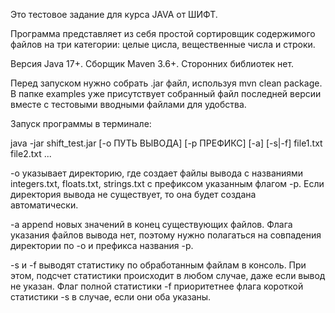 Это тестовое задание для курса JAVA от ШИФТ.

Программа представляет из себя простой сортировщик содержимого файлов на три категории: целые цисла, вещественные числа и строки.

Версия Java 17+. Сборщик Maven 3.6+. Сторонних библиотек нет.

Перед запуском нужно собрать .jar файл, используя mvn clean package. В папке examples уже присутствует собранный файл последней версии вместе с тестовыми вводными файлами для удобства.

Запуск программы в терминале:

java -jar shift_test.jar [-o ПУТЬ ВЫВОДА] [-p ПРЕФИКС] [-a] [-s|-f] file1.txt file2.txt ...

-о указывает директорию, где создает файлы вывода с названиями integers.txt, floats.txt, strings.txt с префиксом указанным флагом -p. Если директория вывода не существует, то она будет создана автоматически.

-a append новых значений в конец существующих файлов. Флага указания файлов вывода нет, поэтому нужно полагаться на совпадения директории по -o и префикса названия -p.

-s и -f выводят статистику по обработанным файлам в консоль. При этом, подсчет статистики происходит в любом случае, даже если вывод не указан. Флаг полной статистики -f приоритетнее флага короткой статистики -s в случае, если они оба указаны.
